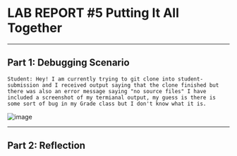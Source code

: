 # LAB REPORT #5 Putting It All Together
---
## Part 1: Debugging Scenario
```
Student: Hey! I am currently trying to git clone into student-submission and I received output saying that the clone finished but there was also an error message saying "no source files" I have included a screenshot of my termianal output, my guess is there is some sort of bug in my Grade class but I don't know what it is.
```
![image](https://github.com/anaisgg23/cse15l-lab-reports/assets/156368955/be3bfd60-4bb7-42cd-8117-b677083535d1)


---
## Part 2: Reflection
